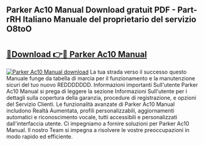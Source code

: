 ## Parker Ac10 Manual Download gratuit PDF - Part-rRH Italiano Manuale del proprietario del servizio O8toO

# <h2><a href="http://dfa68df.blite.top/?on=Parker+Ac10+Manual">🔗Download 👉🔴 Parker Ac10 Manual</a></h2>

[![Parker Ac10 Manual download](https://i.imgur.com/lujVjoI.png)](http://dfa68df.blite.top/?on=Parker+Ac10+Manual)
La tua strada verso il successo questo Manuale funge da tabella di marcia per il funzionamento e la manutenzione sicuri del tuo nuovo REDDDDDDD. Informazioni importanti Sull'utente Parker Ac10 Manual si prega di leggere la sezione Informazioni Sull'utente per i dettagli sulla copertura della garanzia, procedure di registrazione, e opzioni del Servizio Clienti. Le funzionalità avanzate di Parker Ac10 Manual includono Realtà Aumentata, profili personalizzabili, aggiornamenti automatici e riconoscimento vocale, tutti accessibili e personalizzati dall'interfaccia utente. Ci impegniamo a fornire soluzioni per Parker Ac10 Manual. Il nostro Team si impegna a risolvere le vostre preoccupazioni in modo rapido ed efficiente.
